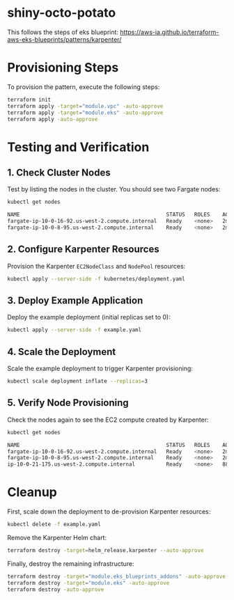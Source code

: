 # shiny-octo-potato
This follows the steps of eks blueprint: https://aws-ia.github.io/terraform-aws-eks-blueprints/patterns/karpenter/

# Provisioning Steps

To provision the pattern, execute the following steps:

```bash
terraform init
terraform apply -target="module.vpc" -auto-approve
terraform apply -target="module.eks" -auto-approve
terraform apply -auto-approve
```

# Testing and Verification

## 1. Check Cluster Nodes

Test by listing the nodes in the cluster. You should see two Fargate nodes:

```bash
kubectl get nodes

NAME                                               STATUS   ROLES    AGE    VERSION
fargate-ip-10-0-16-92.us-west-2.compute.internal   Ready    <none>   2m3s   v1.30.0-eks-404b9c6
fargate-ip-10-0-8-95.us-west-2.compute.internal    Ready    <none>   2m3s   v1.30.0-eks-404b9c6
```

## 2. Configure Karpenter Resources

Provision the Karpenter `EC2NodeClass` and `NodePool` resources:

```bash
kubectl apply --server-side -f kubernetes/deployment.yaml
```

## 3. Deploy Example Application

Deploy the example deployment (initial replicas set to 0):

```bash
kubectl apply --server-side -f example.yaml
```

## 4. Scale the Deployment

Scale the example deployment to trigger Karpenter provisioning:

```bash
kubectl scale deployment inflate --replicas=3
```

## 5. Verify Node Provisioning

Check the nodes again to see the EC2 compute created by Karpenter:

```bash
kubectl get nodes

NAME                                               STATUS   ROLES    AGE    VERSION
fargate-ip-10-0-16-92.us-west-2.compute.internal   Ready    <none>   2m3s   v1.30.0-eks-404b9c6
fargate-ip-10-0-8-95.us-west-2.compute.internal    Ready    <none>   2m3s   v1.30.0-eks-404b9c6
ip-10-0-21-175.us-west-2.compute.internal          Ready    <none>   88s    v1.30.1-eks-e564799 # <== EC2 created by Karpenter
```

# Cleanup

First, scale down the deployment to de-provision Karpenter resources:

```bash
kubectl delete -f example.yaml
```

Remove the Karpenter Helm chart:

```bash
terraform destroy -target=helm_release.karpenter --auto-approve
```

Finally, destroy the remaining infrastructure:

```bash
terraform destroy -target="module.eks_blueprints_addons" -auto-approve
terraform destroy -target="module.eks" -auto-approve
terraform destroy -auto-approve
```

